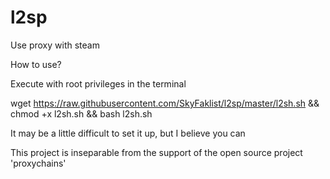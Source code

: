 # l2sp
Use proxy with steam


How to use?

Execute with root privileges in the terminal

wget https://raw.githubusercontent.com/SkyFaklist/l2sp/master/l2sh.sh && chmod +x l2sh.sh && bash l2sh.sh

It may be a little difficult to set it up, but I believe you can

This project is inseparable from the support of the open source project 'proxychains'
